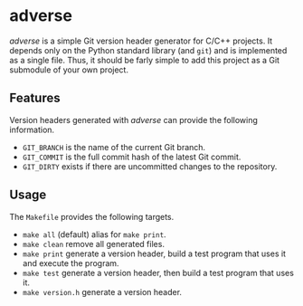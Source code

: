 adverse
=======

*adverse* is a simple Git version header generator for C/C++ projects. It depends only on the Python standard library (and `git`) and is implemented as a single file. Thus, it should be farly simple to add this project as a Git submodule of your own project.

Features
--------

Version headers generated with *adverse* can provide the following information.

* `GIT_BRANCH` is the name of the current Git branch.
* `GIT_COMMIT` is the full commit hash of the latest Git commit.
* `GIT_DIRTY` exists if there are uncommitted changes to the repository.

Usage
-----

The `Makefile` provides the following targets.

* `make all` (default) alias for `make print`.
* `make clean` remove all generated files.
* `make print` generate a version header, build a test program that uses it and execute the program.
* `make test` generate a version header, then build a test program that uses it.
* `make version.h` generate a version header.

